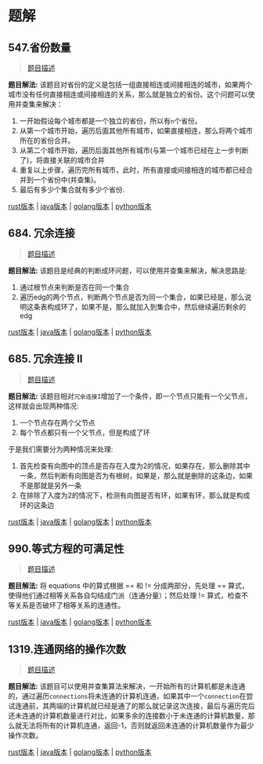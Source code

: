 # 题解

## 547.省份数量

> [题目描述](https://leetcode-cn.com/problems/number-of-provinces/)

**题目解法:** 该题目对省份的定义是包括一组直接相连或间接相连的城市，如果两个城市没有任何直接相连或间接相连的关系，那么就是独立的省份。这个问题可以使用并查集来解决：

1. 一开始假设每个城市都是一个独立的省份，所以有`n`个省份。
2. 从第一个城市开始，遍历后面其他所有城市，如果直接相连，那么将两个城市所在的省份合并。
3. 从第二个城市开始，遍历后面其他所有城市(与第一个城市已经在上一步判断了)，将直接关联的城市合并
4. 重复以上步骤，遍历完所有城市，此时，所有直接或间接相连的城市都已经合并到一个省份中(并查集)。
5. 最后有多少个集合就有多少个省份.

[rust版本](../../../codes/rust/547.省份数量.rs) |
[java版本](../../../codes/java/547.省份数量.java) |
[golang版本](../../../codes/golang/547.省份数量.go) |
[python版本](../../../codes/python/547.省份数量.py)

## 684. 冗余连接

> [题目描述](https://leetcode-cn.com/problems/redundant-connection/)

**题目解法:** 该题目是经典的判断成环问题，可以使用并查集来解决，解决思路是:

1. 通过根节点来判断是否在同一个集合
2. 遍历edg的两个节点，判断两个节点是否为同一个集合，如果已经是，那么说明这条表构成环了，如果不是，那么就加入到集合中，然后继续遍历剩余的edg

[rust版本](../../../codes/rust/684.冗余连接.rs) |
[java版本](../../../codes/java/684.冗余连接.java) |
[golang版本](../../../codes/golang/684.冗余连接.go) |
[python版本](../../../codes/python/684.冗余连接.py)

## 685. 冗余连接 II

> [题目描述](https://leetcode-cn.com/problems/redundant-connection-ii/)

**题目解法:** 该题目相对`冗余连接I`增加了一个条件，即一个节点只能有一个父节点，这样就会出现两种情况:

1. 一个节点存在两个父节点
2. 每个节点都只有一个父节点，但是构成了环

于是我们需要分为两种情况来处理:

1. 首先检查有向图中的顶点是否存在入度为2的情况，如果存在，那么删除其中一条，然后判断有向图是否为有根树，如果是，那么就是删除的这条边，如果不是那就是另外一条
2. 在排除了入度为2的情况下，检测有向图是否有环，如果有环，那么就是构成环的这条边

[rust版本](../../../codes/rust/685.冗余连接-ii.rs) |
[java版本](../../../codes/java/685.冗余连接-ii.java) |
[golang版本](../../../codes/golang/685.冗余连接-ii.go) |
[python版本](../../../codes/python/685.冗余连接-ii.py)

## 990.等式方程的可满足性

> [题目描述](https://leetcode-cn.com/problems/satisfiability-of-equality-equations/)

**题目解法:** 将 equations 中的算式根据 == 和 != 分成两部分，先处理 == 算式，使得他们通过相等关系各自勾结成门派（连通分量）；然后处理 != 算式，检查不等关系是否破坏了相等关系的连通性。

[rust版本](../../../codes/rust/990.等式方程的可满足性.rs) |
[java版本](../../../codes/java/990.等式方程的可满足性.java) |
[golang版本](../../../codes/golang/990.等式方程的可满足性.go) |
[python版本](../../../codes/python/990.等式方程的可满足性.py)

## 1319.连通网络的操作次数

> [题目描述](https://leetcode-cn.com/problems/number-of-operations-to-make-network-connected/)

**题目解法:** 该题目可以使用并查集算法来解决，一开始所有的计算机都是未连通的，通过遍历`connections`将未连通的计算机连通，如果其中一个`connection`在尝试连通前，其两端的计算机就已经是通了的那么就记录这次连接，最后与遍历完后还未连通的计算机数量进行对比，如果多余的连接数小于未连通的计算机数量，那么就无法将所有的计算机连通，返回-1，否则就返回未连通的计算机数量作为最少操作次数。

[rust版本](../../../codes/rust/1319.连通网络的操作次数.rs) |
[java版本](../../../codes/java/1319.连通网络的操作次数.java) |
[golang版本](../../../codes/golang/1319.连通网络的操作次数.go) |
[python版本](../../../codes/python/1319.连通网络的操作次数.py)
